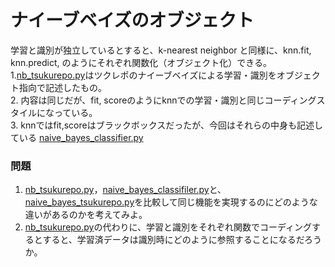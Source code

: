 # ナイーブベイズのオブジェクト
学習と識別が独立しているとすると、k-nearest neighbor と同様に、knn.fit, knn.predict, のようにそれぞれ関数化（オブジェクト化）できる。  
1.[nb_tsukurepo.py](nb_tsukurepo.py)はツクレポのナイーブベイズによる学習・識別をオブジェクト指向で記述したもの。  
2. 内容は同じだが、fit, scoreのようにknnでの学習・識別と同じコーディングスタイルになっている。  
3. knnではfit,scoreはブラックボックスだったが、今回はそれらの中身も記述している [naive_bayes_classifier.py](naive_bayes_classifier.py)  

### 問題
1. [nb_tsukurepo.py](nb_tsukurepo.py)，[naive_bayes_classifiler.py](naive_bayes_classifier.py)と、[naive_bayes_tsukurepo.py](naive_bayes_tsukurepo.py)を比較して同じ機能を実現するのにどのような違いがあるのかを考えてみよ。
2. [nb_tsukurepo.py](nb_tsukurepo.py)の代わりに、学習と識別をそれぞれ関数でコーディングするとすると、学習済データは識別時にどのように参照することになるだろうか。
